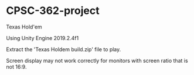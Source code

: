 # CPSC-362-project
 
Texas Hold'em

Using Unity Engine 2019.2.4f1

Extract the 'Texas Holdem build.zip' file to play.

Screen display may not work correctly for monitors with screen ratio that is not 16:9.
